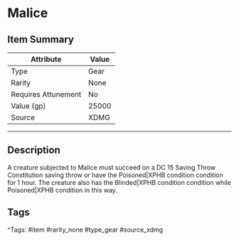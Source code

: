 # Malice

## Item Summary

| Attribute            | Value                        |
|----------------------|------------------------------|
| Type                 | Gear |
| Rarity               | None             |
| Requires Attunement  | No                |
| Value (gp)           | 25000    |
| Source               | XDMG |

---

## Description

A creature subjected to Malice must succeed on a DC 15 Saving Throw Constitution saving throw or have the Poisoned|XPHB condition condition for 1 hour. The creature also has the Blinded|XPHB condition condition while Poisoned|XPHB condition in this way.

## Tags

^Tags: #item #rarity_none #type_gear #source_xdmg